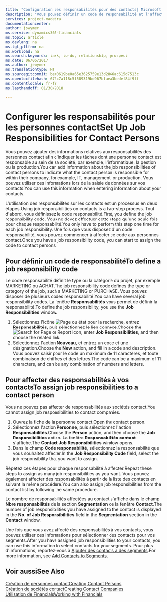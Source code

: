 ```yaml
---
title: "Configuration des responsabilités pour des contacts| Microsoft Docs"
description: "Vous pouvez définir un code de responsabilité et l'affecter à un contact pour indiquer les tâches dont votre contact est en charge dans sa société, par exemple, l'informatique ou la production."
services: project-madeira
documentationcenter: 
author: jswymer
ms.service: dynamics365-financials
ms.topic: article
ms.devlang: na
ms.tgt_pltfrm: na
ms.workload: na
ms.search.keywords: task, to-do, relationship, prospect
ms.date: 06/06/2017
ms.author: jswymer
ms.translationtype: HT
ms.sourcegitcommit: bec0619be0a65e3625759e13d2866ac615d7513c
ms.openlocfilehash: 673c7a118c5f589319bd967bfaea3bedef84f9ff
ms.contentlocale: fr-fr
ms.lasthandoff: 01/30/2018

---
```

# <a name="set-up-job-responsibilities-for-contact-persons"></a><span data-ttu-id="f0179-103">Configurer les responsabilités pour les personnes contact</span><span class="sxs-lookup"><span data-stu-id="f0179-103">Set Up Job Responsibilities for Contact Persons</span></span>
<span data-ttu-id="f0179-104">Vous pouvez ajouter des informations relatives aux responsabilités des personnes contact afin d'indiquer les tâches dont une personne contact est responsable au sein de sa société, par exemple, l'informatique, la gestion ou la production.</span><span class="sxs-lookup"><span data-stu-id="f0179-104">You can add information about the job responsibilities of contact persons to indicate what the contact person is responsible for within their company, for example, IT, management, or production.</span></span> <span data-ttu-id="f0179-105">Vous pouvez utiliser ces informations lors de la saisie de données sur vos contacts.</span><span class="sxs-lookup"><span data-stu-id="f0179-105">You can use this information when entering information about your contacts.</span></span>

<span data-ttu-id="f0179-106">L'utilisation des responsabilités sur les contacts est un processus en deux étapes.</span><span class="sxs-lookup"><span data-stu-id="f0179-106">Using job responsibilities on contacts is a two-step process.</span></span> <span data-ttu-id="f0179-107">Tout d'abord, vous définissez le code responsabilité.</span><span class="sxs-lookup"><span data-stu-id="f0179-107">First, you define the job responsibility code.</span></span> <span data-ttu-id="f0179-108">Vous ne devez effectuer cette étape qu'une seule fois pour chaque responsabilité.</span><span class="sxs-lookup"><span data-stu-id="f0179-108">You only have to perform this step one time for each job responsibility.</span></span> <span data-ttu-id="f0179-109">Une fois que vous disposez d'un code responsabilité, vous pouvez commencer à affecter ce code aux personnes contact.</span><span class="sxs-lookup"><span data-stu-id="f0179-109">Once you have a job responsibility code, you can start to assign the code to contact persons.</span></span>

## <a name="to-define-a-job-responsibility-code"></a><span data-ttu-id="f0179-110">Pour définir un code de responsabilité</span><span class="sxs-lookup"><span data-stu-id="f0179-110">To define a job responsibility code</span></span>
<span data-ttu-id="f0179-111">Le code responsabilité définit le type ou la catégorie du projet, par exemple MARKETING ou ACHAT.</span><span class="sxs-lookup"><span data-stu-id="f0179-111">The job responsibility code defines the type or category of the job, such a MARKETING or PURCHASE.</span></span> <span data-ttu-id="f0179-112">Vous pouvez disposer de plusieurs codes responsabilité.</span><span class="sxs-lookup"><span data-stu-id="f0179-112">You can have several job responsibility codes.</span></span> <span data-ttu-id="f0179-113">La fenêtre **Responsabilités** vous permet de définir la responsabilité.</span><span class="sxs-lookup"><span data-stu-id="f0179-113">To define the job responsibility, you use the **Job Responsibilities** window.</span></span>

1. <span data-ttu-id="f0179-114">Sélectionnez l'icône ![Page ou état pour la recherche](media/ui-search/search_small.png "Page ou état pour la recherche"), entrez **Responsabilités**, puis sélectionnez le lien connexe.</span><span class="sxs-lookup"><span data-stu-id="f0179-114">Choose the ![Search for Page or Report](media/ui-search/search_small.png "Search for Page or Report icon") icon, enter **Job Responsibilities**, and then choose the related link.</span></span>
2. <span data-ttu-id="f0179-115">Sélectionnez l'action **Nouveau**, et entrez un code et une désignation.</span><span class="sxs-lookup"><span data-stu-id="f0179-115">Choose the **New** action, and fill in a code and description.</span></span> <span data-ttu-id="f0179-116">Vous pouvez saisir pour le code un maximum de 11 caractères, et toute combinaison de chiffres et des lettres.</span><span class="sxs-lookup"><span data-stu-id="f0179-116">The code can be a maximum of 11 characters, and can be any combination of numbers and letters.</span></span>

## <a name="to-assign-job-responsibilities-to-a-contact-person"></a><span data-ttu-id="f0179-117">Pour affecter des responsabilités à vos contacts</span><span class="sxs-lookup"><span data-stu-id="f0179-117">To assign job responsibilities to a contact person</span></span>
<span data-ttu-id="f0179-118">Vous ne pouvez pas affecter de responsabilités aux sociétés contact.</span><span class="sxs-lookup"><span data-stu-id="f0179-118">You cannot assign job responsibilities to contact companies.</span></span>

1. <span data-ttu-id="f0179-119">Ouvrez la fiche de la personne contact.</span><span class="sxs-lookup"><span data-stu-id="f0179-119">Open the contact person.</span></span>
2. <span data-ttu-id="f0179-120">Sélectionnez l'action **Personne**, puis sélectionnez l'action **Responsabilités**.</span><span class="sxs-lookup"><span data-stu-id="f0179-120">Choose the **Person** action, and then choose the **Job Responsibilities** action.</span></span> <span data-ttu-id="f0179-121">La fenêtre **Responsabilités contact** s'affiche.</span><span class="sxs-lookup"><span data-stu-id="f0179-121">The **Contact Job Responsibilities** window opens.</span></span>
3. <span data-ttu-id="f0179-122">Dans le champ **Code responsabilité**, sélectionnez la responsabilité que vous souhaitez affecter.</span><span class="sxs-lookup"><span data-stu-id="f0179-122">In the **Job Responsibility Code** field, select the job responsibility that you want to assign.</span></span>

<span data-ttu-id="f0179-123">Répétez ces étapes pour chaque responsabilité à affecter.</span><span class="sxs-lookup"><span data-stu-id="f0179-123">Repeat these steps to assign as many job responsibilities as you want.</span></span> <span data-ttu-id="f0179-124">Vous pouvez également affecter des responsabilités à partir de la liste des contacts en suivant la même procédure.</span><span class="sxs-lookup"><span data-stu-id="f0179-124">You can also assign job responsibilities from the contact list by following the same procedure.</span></span>

<span data-ttu-id="f0179-125">Le nombre de responsabilités affectées au contact s'affiche dans le champ **Nbre responsabilités** de la section **Segmentation** de la fenêtre **Contact**.</span><span class="sxs-lookup"><span data-stu-id="f0179-125">The number of job responsibilities you have assigned to the contact is displayed in the **No. of Job Responsibilities** field in the **Segmentation** section in the **Contact** window.</span></span>

<span data-ttu-id="f0179-126">Une fois que vous avez affecté des responsabilités à vos contacts, vous pouvez utiliser ces informations pour sélectionner des contacts pour vos segments.</span><span class="sxs-lookup"><span data-stu-id="f0179-126">After you have assigned job responsibilities to your contacts, you can use this information to select contacts for your segments.</span></span> <span data-ttu-id="f0179-127">Pour plus d'informations, reportez-vous à [Ajouter des contacts à des segments](marketing-add-contact-segment.md).</span><span class="sxs-lookup"><span data-stu-id="f0179-127">For more information, see [Add Contacts to Segments](marketing-add-contact-segment.md).</span></span>

## <a name="see-also"></a><span data-ttu-id="f0179-128">Voir aussi</span><span class="sxs-lookup"><span data-stu-id="f0179-128">See Also</span></span>
[<span data-ttu-id="f0179-129">Création de personnes contact</span><span class="sxs-lookup"><span data-stu-id="f0179-129">Creating Contact Persons</span></span>](marketing-create-contact-persons.md)  
[<span data-ttu-id="f0179-130">Création de sociétés contact</span><span class="sxs-lookup"><span data-stu-id="f0179-130">Creating Contact Companies</span></span>](marketing-create-contact-companies.md)  
[<span data-ttu-id="f0179-131">Utilisation de Financials</span><span class="sxs-lookup"><span data-stu-id="f0179-131">Working with Financials</span></span>](ui-work-product.md)

